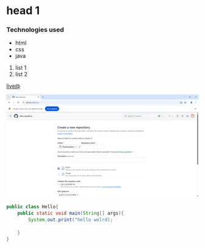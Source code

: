 # head 1

### Technologies used
- html
- css 
- java

1. list 1
2. list 2

[live@](https://www.google.co.in/)

![image](./image.png)

```java
public class Hello{
    public static void main(String[] args){
        System.out.print("hello wolrd);
        
    }
}

```

